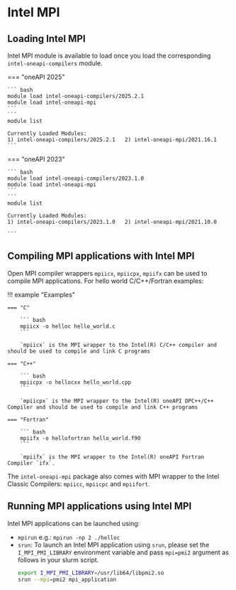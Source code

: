# Intel MPI

## Loading Intel MPI
Intel MPI module is available to load once you load the corresponding `intel-oneapi-compilers` module.

=== "oneAPI 2025"

    ``` bash
    module load intel-oneapi-compilers/2025.2.1
    module load intel-oneapi-mpi
    ```
    ```
    module list

    Currently Loaded Modules:
    1) intel-oneapi-compilers/2025.2.1   2) intel-oneapi-mpi/2021.16.1
    ```
    
=== "oneAPI 2023"

    ``` bash
    module load intel-oneapi-compilers/2023.1.0
    module load intel-oneapi-mpi
    ```
    ```
    module list

    Currently Loaded Modules:
    1) intel-oneapi-compilers/2023.1.0   2) intel-oneapi-mpi/2021.10.0

    ```

## Compiling MPI applications with Intel MPI

Open MPI compiler wrappers `mpiicx`, `mpiicpx`, `mpiifx` can be used to compile MPI applications. For hello world C/C++/Fortran examples:

!!! example "Examples"

    === "C"

        ``` bash
        mpiicx -o helloc hello_world.c
        ```

        `mpiicx` is the MPI wrapper to the Intel(R) C/C++ compiler and should be used to compile and link C programs

    === "C++"

        ``` bash
        mpiicpx -o hellocxx hello_world.cpp
        ```

        `mpiicpx` is the MPI wrapper to the Intel(R) oneAPI DPC++/C++ Compiler and should be used to compile and link C++ programs

    === "Fortran"

        ``` bash
        mpiifx -o hellofortran hello_world.f90
        ```

        `mpiifx` is the MPI wrapper to the Intel(R) oneAPI Fortran Compiler `ifx`.

The `intel-oneapi-mpi` package also comes with MPI wrapper to the Intel Classic Compilers: `mpiicc`, `mpiicpc` and `mpiifort`.

## Running MPI applications using Intel MPI

Intel MPI applications can be launched using:

  * `mpirun` e.g.: `mpirun -np 2 ./helloc`
  * `srun`: To launch an Intel MPI application using `srun`, please set the `I_MPI_PMI_LIBRARY` environment variable and pass `mpi=pmi2` argument as follows in your slurm script.
      ``` bash
      export I_MPI_PMI_LIBRARY=/usr/lib64/libpmi2.so
      srun --mpi=pmi2 mpi_application
      ```

